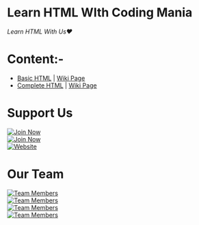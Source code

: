 # Learn HTML WIth Coding Mania
*Learn HTML With Us❤️*

# Content:-
* [Basic HTML](https://github.com/Coding-Mania/HTML/blob/main/Basic%20HTML) | [Wiki Page](https://github.com/Coding-Mania/HTML/wiki/Basic-HTML)
* [Complete HTML](https://github.com/Coding-Mania/HTML/blob/main/Complete%20HTML) | [Wiki Page](https://github.com/Coding-Mania/HTML/wiki/Complete-HTML)


# Support Us
[![Join Now](https://img.shields.io/badge/Telegram%20Channel-Join%20Now-blue?logo=telegram&style=for-the-badge)](https://t.me/codingmania_tech)
<br>
[![Join Now](https://img.shields.io/badge/Telegram%20Group-Join%20Now-red?logo=telegram&style=for-the-badge)](https://t.me/codingmaniatech)
<br>
[![Website](https://img.shields.io/badge/Official%20Website-Visit%20Now-blue?logo=git&style=for-the-badge)](https://codingmania.tech)

# Our Team
[![Team Members](https://img.shields.io/badge/Owner-Bhivoor-orange?style=for-the-badge)](t.me/Bhivorsinghrajpoot)
<br>
[![Team Members](https://img.shields.io/badge/Python%20Dev-CyberBoyAyush-orange?style=for-the-badge)](t.me/CyberbOyAyush)
<br>
[![Team Members](https://img.shields.io/badge/Web%20Dev-Anshu-orange?style=for-the-badge)](t.me/anshu594)
<br>
[![Team Members](https://img.shields.io/badge/Pro%20Coder-Rakesh%20Raj-orange?style=for-the-badge)](t.me/Rakesh_Raj)
